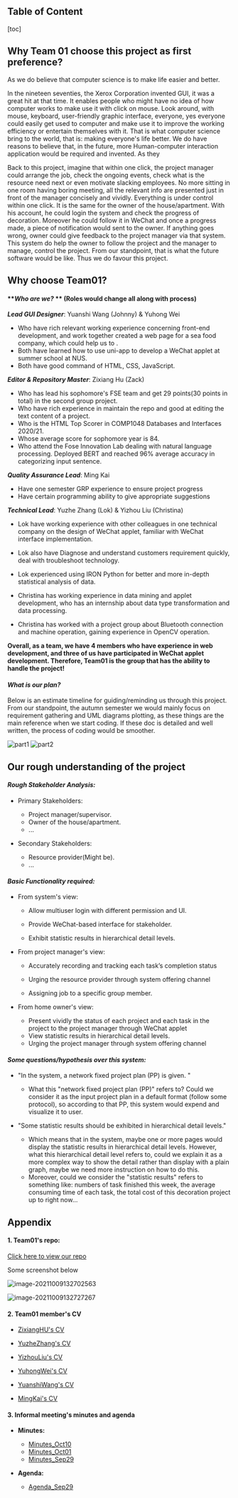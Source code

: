 ## Table of Content

[toc]

## Why Team 01 choose this project as first preference? 

As we do believe that computer science is to make life easier and better. 

In the nineteen seventies, the Xerox Corporation invented GUI, it was a great hit at that time. It enables people who might have  no idea of how computer works to make use it with click on mouse. Look around, with mouse, keyboard, user-friendly graphic interface, everyone, yes everyone could easily get used to computer and make use it to improve the working efficiency or entertain themselves with it. That is what computer science bring to the world, that is: making everyone's life better. We do have reasons to believe that, in the future, more Human-computer interaction application would be required and invented. As they 

Back to this project, imagine that within one click, the project manager could arrange the job, check the ongoing events, check what is the resource need next or even motivate slacking employees. No more sitting in one room having boring meeting, all the relevant info are presented just in front of the manager concisely and vividly. Everything is under control within one click. It is the same for the owner of the house/apartment. With his account, he could login the system and check the progress of decoration. Moreover he could follow it in WeChat and once a progress made, a piece of notification would sent to the owner. If anything goes wrong, owner could give feedback to the project manager via that system. This system do help the owner to follow the project and the manager to manage, control the project. From our standpoint, that is what the future software would be like. Thus we do favour this project.





## Why choose Team01?

#### 	***Who are we?* ** (Roles would change all along with process)

***Lead GUI Designer***: Yuanshi Wang (Johnny) & Yuhong Wei

- Who have rich relevant working experience concerning front-end development, and work together created a web page for a sea food company, which could help us to .
- Both have learned how to use uni-app to develop a WeChat applet at summer school at NUS.
- Both have good command of HTML, CSS, JavaScript.



***Editor & Repository Master***: Zixiang Hu (Zack)

- Who has lead his sophomore's FSE team and get 29 points(30 points in total) in the second group project.
- Who have rich experience in maintain the repo and good at editing the text content of a project.
- Who is the HTML Top Scorer in COMP1048 Databases and Interfaces 2020/21.
- Whose average score for sophomore year is 84.
- Who attend the Fose Innovation Lab dealing with natural language processing. Deployed BERT and reached 96% average accuracy in categorizing input sentence.



***Quality Assurance Lead***: Ming Kai

- Have one semester GRP experience to ensure project progress
- Have certain programming ability to give appropriate suggestions



***Technical Lead***: Yuzhe Zhang (Lok) & Yizhou Liu (Christina)

- Lok have working experience with other colleagues in one technical company on the design of WeChat applet, familiar with WeChat interface implementation. 

- Lok also have Diagnose and understand customers requirement quickly, deal with troubleshoot technology. 

- Lok experienced using IRON Python for better and more in-depth statistical analysis of data.

  

- Christina has working experience in data mining and applet development, who has an internship about data type transformation and data processing.

- Christina has worked with a project group about Bluetooth connection and machine operation, gaining experience in OpenCV operation. 



**Overall, as a team, we have 4 members who have experience in web development, and three of us have participated in WeChat applet development. Therefore, Team01 is the group that has the ability to handle the project!**



#### 	***What is our plan?***

Below is an estimate timeline for guiding/reminding us through this project. From our standpoint, the autumn semester we would mainly focus on requirement gathering and UML diagrams plotting, as these things are the main reference when we start coding. If these doc is detailed and well written, the process of coding would be smoother.

![part1](Timetable/part1.png)
![part2](Timetable/part2.jpg)


## Our rough understanding of the project

#### ***Rough Stakeholder Analysis:***

- Primary Stakeholders:
  - Project manager/supervisor.
  - Owner of the house/apartment.
  - ...

- Secondary Stakeholders:
  - Resource provider(Might be).
  - ...



#### ***Basic Functionality required:***

- From system's view:

  - Allow multiuser login with different permission and UI.

  - Provide WeChat-based interface for stakeholder.

  -  Exhibit statistic results in hierarchical detail levels.

    

- From project manager's view:

  - Accurately recording and tracking each task’s completion status

  - Urging the resource provider through system offering channel

  - Assigning job to a specific group member.

    

- From home owner's view:

  - Present vividly the status of each project and each task in the project to the project manager through WeChat applet
  - View statistic results in hierarchical detail levels.
  - Urging the project manager through system offering channel



#### ***Some questions/hypothesis over this system:***

- "In the system, a network fixed project plan (PP) is given. "  
  - What this "network fixed project plan (PP)" refers to? Could we consider it as the input project plan in a default format (follow some protocol), so according to that PP, this system would expend and visualize it to user.



- "Some statistic results should be exhibited in hierarchical detail levels."
  - Which means that in the system, maybe one or more pages would display the statistic results in hierarchical detail levels. However, what this hierarchical detail level refers to, could we explain it as a more complex way to show the detail rather than display with a plain graph, maybe we need more instruction on how to do this.
  - Moreover, could we consider the "statistic results" refers to something like: numbers of task finished this week, the average consuming time of each task, the total cost of this decoration project up to right now...






## Appendix 

#### 1. Team01's repo: 

[Click here to view our repo](https://csprojects.nottingham.edu.cn/scyzh6/team202101)

Some screenshot below

![image-20211009132702563](RepoImage/image-20211009132702563.png)

![image-20211009132727267](RepoImage/image-20211009132727267.png)





#### 2. Team01 member's CV

- [ZixiangHU's CV](CV/CV_ZixiangHu.pdf)

 - [YuzheZhang's CV](CV/CV_YuzheZhang.pdf)
 - [YizhouLiu's CV](CV/CV_YizhouLiu.pdf)
 - [YuhongWei's CV](CV/CV_YuhongWei.pdf)
 - [YuanshiWang's CV](CV/CV_YuanshiWang.pdf)
 - [MingKai's CV](CV/CV_MingKai.pdf)


#### 3. Informal meeting's minutes and agenda

- **Minutes:**

  * [Minutes_Oct10](Minutes/Minutes_Oct10.pdf)

  - [Minutes_Oct01](Minutes/Minutes_Oct01.pdf)
  - [Minutes_Sep29](Minutes/Minutes_Sep29.pdf)

- **Agenda:**
  - [Agenda_Sep29](Agendas/Agenda_Sep29.pdf)

















